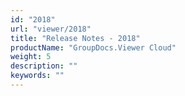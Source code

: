 ```yaml
---
id: "2018"
url: "viewer/2018"
title: "Release Notes - 2018"
productName: "GroupDocs.Viewer Cloud"
weight: 5
description: ""
keywords: ""
---
```

